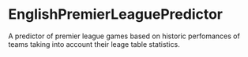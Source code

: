 # EnglishPremierLeaguePredictor
A predictor of premier league games based on historic perfomances of teams taking into account their leage table statistics.
